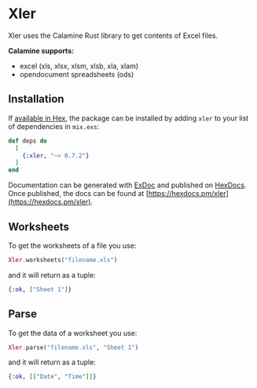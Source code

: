 # Xler

Xler uses the Calamine Rust library to get contents of Excel files.

**Calamine supports:**

- excel (xls, xlsx, xlsm, xlsb, xla, xlam)
- opendocument spreadsheets (ods)

## Installation

If [available in Hex](https://hex.pm/docs/publish), the package can be installed
by adding `xler` to your list of dependencies in `mix.exs`:

```elixir
def deps do
  [
    {:xler, "~> 0.7.2"}
  ]
end
```

Documentation can be generated with [ExDoc](https://github.com/elixir-lang/ex_doc)
and published on [HexDocs](https://hexdocs.pm). Once published, the docs can
be found at [https://hexdocs.pm/xler](https://hexdocs.pm/xler).

## Worksheets

To get the worksheets of a file you use:

```elixir
Xler.worksheets("filename.xls")
```

and it will return as a tuple:

```elixir
{:ok, ["Sheet 1"]}
```

## Parse

To get the data of a worksheet you use:

```elixir
Xler.parse("filename.xls", "Sheet 1")
```

and it will return as a tuple:

```elixir
{:ok, [["Date", "Time"]]}
```
